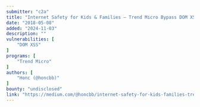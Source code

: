 ```yaml
---
submitter: "c2a"
title: "Internet Safety for Kids & Families — Trend Micro Bypass DOM XSS"
date: "2018-05-08"
added: "2024-11-03"
description: ""
vulnerabilities: [
    "DOM XSS"
]
programs: [
    "Trend Micro"
]
authors: [
    "Honc (@honcbb)"
]
bounty: "undisclosed"
link: "https://medium.com/@honcbb/internet-safety-for-kids-families-trend-micro-dom-xss-db34c9bbb120"
---
```




